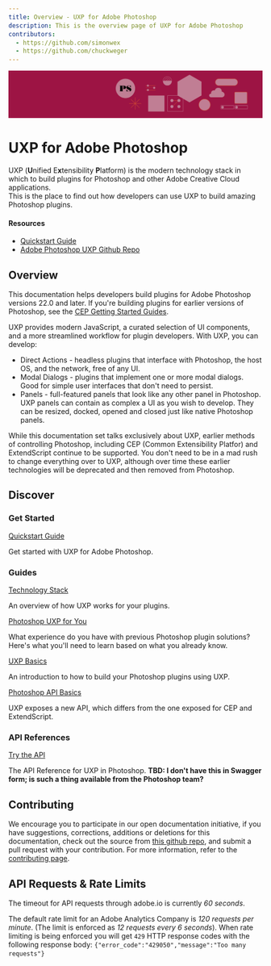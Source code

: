 ```yaml
---
title: Overview - UXP for Adobe Photoshop
description: This is the overview page of UXP for Adobe Photoshop
contributors:
  - https://github.com/simonwex
  - https://github.com/chuckweger
---
```


<Hero slots="image, heading, text" background="rgb(64, 34, 138)"/>

![Hero image](./photoshop-hero.png) 

# UXP for Adobe Photoshop 

UXP (**U**nified E**x**tensibility **P**latform) is the modern technology stack in which to build plugins for Photoshop and other Adobe Creative Cloud applications.<br/>This is the place to find out how developers can use UXP to build amazing Photoshop plugins.

<Resources slots="heading, links"/>

#### Resources

* [Quickstart Guide](tbd)
* [Adobe Photoshop UXP Github Repo](tbd)

## Overview

This documentation helps developers build plugins for Adobe Photoshop versions 22.0 and later. If you're building plugins for earlier versions of Photoshop, see the [CEP Getting Started Guides](https://github.com/Adobe-CEP/Getting-Started-guides).

UXP provides modern JavaScript, a curated selection of UI components, and a more streamlined workflow for plugin developers. With UXP, you can develop:

- Direct Actions - headless plugins that interface with Photoshop, the host OS, and the network, free of any UI.
- Modal Dialogs - plugins that implement one or more modal dialogs. Good for simple user interfaces that don't need to persist.
- Panels - full-featured panels that look like any other panel in Photoshop. UXP panels can contain as complex a UI as you wish to develop. They can be resized, docked, opened and closed just like native Photoshop panels.

<InlineAlert variant="info" slots="text"/>
While this documentation set talks exclusively about UXP, earlier methods of controlling Photoshop, including CEP (Common Extensibility Platfor) and ExtendScript continue to be supported. You don't need to be in a mad rush to change everything over to UXP, although over time these earlier technologies will be deprecated and then removed from Photoshop.


## Discover 

<DiscoverBlock width="100%" slots="heading, link, text"/>

### Get Started

[Quickstart Guide](guides/)
    
Get started with UXP for Adobe Photoshop.

<DiscoverBlock slots="heading, link, text"/> 

### Guides

[Technology Stack](guides/technology_stack/) 
     
An overview of how UXP works for your plugins.

<DiscoverBlock slots="link, text"/>

[Photoshop UXP for You](guides/uxp_for_you/) 

What experience do you have with previous Photoshop plugin solutions? Here's what you'll need to learn based on what you already know.

<DiscoverBlock slots="link, text"/>

[UXP Basics](guides/uxp_basics/)

An introduction to how to build your Photoshop plugins using UXP.

<DiscoverBlock slots="link, text"/>

[Photoshop API Basics](guides/ps_basics/)

UXP exposes a new API, which differs from the one exposed for CEP and ExtendScript.   

<DiscoverBlock width="100%" slots="heading, link, text"/>

### API References

[Try the API](api/) 

The API Reference for UXP in Photoshop. __TBD: I don't have this in Swagger form; is such a thing available from the Photoshop team?__

## Contributing 

We encourage you to participate in our open documentation initiative, if you have suggestions, corrections, additions 
or deletions for this documentation, check out the source from [this github repo](https://github.com/adobe/gatsby-theme-spectrum-example), and submit a pull 
request with your contribution. For more information, refer to the [contributing page](support/contribute/).

## API Requests & Rate Limits

The timeout for API requests through adobe.io is currently *60 seconds*.

The default rate limit for an Adobe Analytics Company is *120 requests per minute*. (The limit is enforced as *12 requests every 6 seconds*).
When rate limiting is being enforced you will get `429` HTTP response codes with the following response body: `{"error_code":"429050","message":"Too many requests"}`    